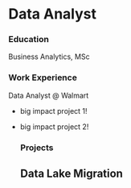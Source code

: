 # Data Analyst

### Education
Business Analytics, MSc

### Work Experience
Data Analyst @ Walmart
- big impact project 1!
- big impact project 2!

  ### Projects
  Data Lake Migration
  -

